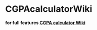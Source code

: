 # CGPAcalculatorWiki
**for full features [CGPA calculator Wiki](https://sarkerrabi.github.io/CGPAcalculatorWiki/)**
